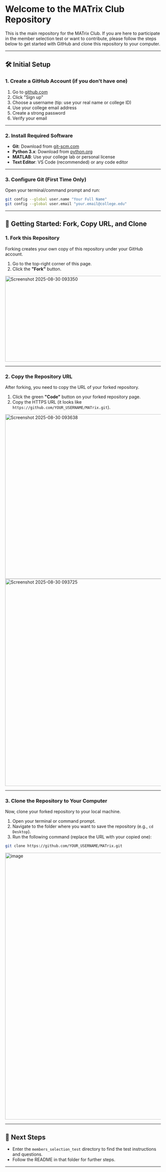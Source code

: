 # Welcome to the MATrix Club Repository

This is the main repository for the MATrix Club. If you are here to participate in the member selection test or want to contribute, please follow the steps below to get started with GitHub and clone this repository to your computer.

---


## 🛠️ Initial Setup

### 1. Create a GitHub Account (if you don't have one)
1. Go to [github.com](https://github.com)
2. Click "Sign up"
3. Choose a username (tip: use your real name or college ID)
4. Use your college email address
5. Create a strong password
6. Verify your email

---

### 2. Install Required Software
- **Git**: Download from [git-scm.com](https://git-scm.com/)
- **Python 3.x**: Download from [python.org](https://python.org)
- **MATLAB**: Use your college lab or personal license
- **Text Editor**: VS Code (recommended) or any code editor

---

### 3. Configure Git (First Time Only)
Open your terminal/command prompt and run:
```bash
git config --global user.name "Your Full Name"
git config --global user.email "your.email@college.edu"
```

---

## 🚀 Getting Started: Fork, Copy URL, and Clone

### 1. **Fork this Repository**
Forking creates your own copy of this repository under your GitHub account.

1. Go to the top-right corner of this page.
2. Click the **"Fork"** button.

<img width="1918" height="278" alt="Screenshot 2025-08-30 093350" src="https://github.com/user-attachments/assets/851c9239-fc1f-4f77-89bd-97cf8d3c6375" />


---

### 2. **Copy the Repository URL**
After forking, you need to copy the URL of your forked repository.

1. Click the green **"Code"** button on your forked repository page.
2. Copy the HTTPS URL (it looks like `https://github.com/YOUR_USERNAME/MATrix.git`).

<img width="1916" height="533" alt="Screenshot 2025-08-30 093638" src="https://github.com/user-attachments/assets/8a30a918-98ef-46a4-a08a-09d5bf9a8a98" />
<img width="1919" height="671" alt="Screenshot 2025-08-30 093725" src="https://github.com/user-attachments/assets/66c7bf12-27a0-487e-ad9e-62aec62f5195" />

---

### 3. **Clone the Repository to Your Computer**
Now, clone your forked repository to your local machine.

1. Open your terminal or command prompt.
2. Navigate to the folder where you want to save the repository (e.g., `cd Desktop`).
3. Run the following command (replace the URL with your copied one):

```bash
git clone https://github.com/YOUR_USERNAME/MATrix.git
```

<img width="1798" height="864" alt="image" src="https://github.com/user-attachments/assets/caa59ad4-7483-482b-8b0a-8ac2afb12063" />


---

## 📝 Next Steps
- Enter the `members_selection_test` directory to find the test instructions and questions.
- Follow the README in that folder for further steps.

---


